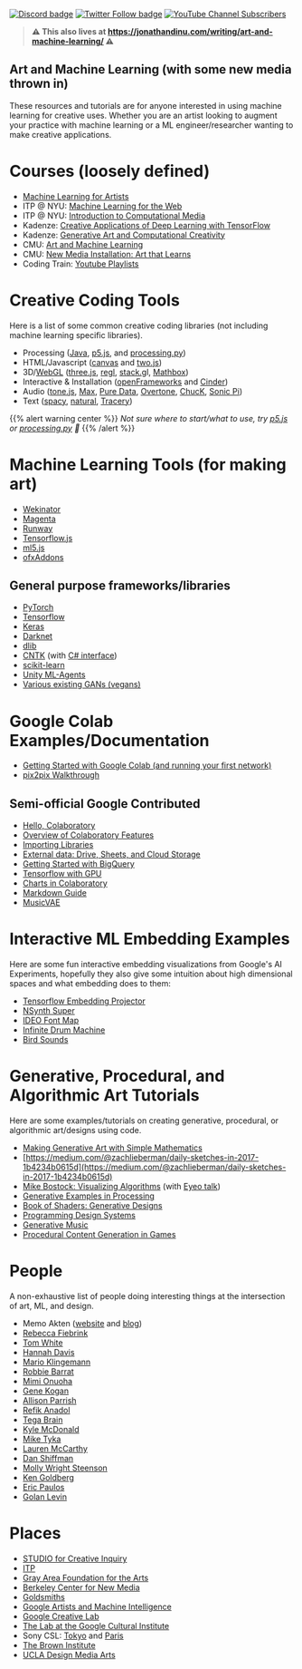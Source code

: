 [![Discord badge](https://img.shields.io/discord/830547562385113149?style=flat-square&color=%235865F2)](https://discord.gg/nbyZ6EpUum)
[![Twitter Follow badge](https://img.shields.io/badge/twitter-@jonathandinu-1da1f2?style=flat-square&logo=twitter)](https://twitter.com/jonathandinu)
[![YouTube Channel Subscribers](https://img.shields.io/badge/youtube-subscribe-FF0000?logo=youtube&style=flat-square)](https://www.youtube.com/channel/UCi0Hd3U6xb4V0ApUhAIfu9Q)

> __⚠️ This also lives at https://jonathandinu.com/writing/art-and-machine-learning/ ⚠️__

## Art and Machine Learning (with some new media thrown in)

These resources and tutorials are for anyone interested in using machine learning for creative uses. Whether you are an artist looking to augment your practice with machine learning or a ML engineer/researcher wanting to make creative applications.

# Courses (loosely defined)

* [Machine Learning for Artists](https://ml4a.github.io/classes/)
* ITP @ NYU: [Machine Learning for the Web](https://github.com/yining1023/machine-learning-for-the-web)
* ITP @ NYU: [Introduction to Computational Media](https://github.com/ITPNYU/ICM-2018)
* Kadenze: [Creative Applications of Deep Learning with TensorFlow](https://www.kadenze.com/programs/creative-applications-of-deep-learning-with-tensorflow)
* Kadenze: [Generative Art and Computational Creativity](https://www.kadenze.com/programs/generative-art-and-computational-creativity)
* CMU: [Art and Machine Learning](https://sites.google.com/site/artml2018/lectures)
* CMU: [New Media Installation: Art that Learns](https://artthatlearns.wordpress.com/syllabus/)
* Coding Train: [Youtube Playlists](https://www.youtube.com/user/shiffman/playlists?shelf_id=16&sort=dd&view=50)


# Creative Coding Tools

Here is a list of some common creative coding libraries (not including machine learning specific libraries).

- Processing ([Java](https://processing.org/), [p5.js](https://p5js.org/), and [processing.py](http://py.processing.org/))
- HTML/Javascript ([canvas](https://developer.mozilla.org/en-US/docs/Web/API/Canvas_API/Tutorial) and [two.js](https://two.js.org/))
- 3D/[WebGL](https://github.com/sjfricke/awesome-webgl) ([three.js](https://threejs.org/), [regl](http://regl.party/), [stack.g](http://stack.gl/)l, [Mathbox](https://github.com/unconed/mathbox))
- Interactive & Installation ([openFrameworks](http://openframeworks.cc/) and [Cinder](https://libcinder.org/))
- Audio ([tone.js](https://tonejs.github.io/), [Max](https://cycling74.com/products/max/), [Pure Data](https://puredata.info/), [Overtone](https://overtone.github.io/), [ChucK](http://chuck.cs.princeton.edu/), [Sonic Pi](https://sonic-pi.net/))
- Text ([spacy](https://spacy.io/), [natural](https://github.com/NaturalNode/natural), [Tracery](http://tracery.io/))

{{% alert warning center %}}
*Not sure where to start/what to use, try [p5.js](https://p5js.org/) or [processing.py](http://py.processing.org/) 🙌*
{{% /alert %}}

# Machine Learning Tools (for making art)

* [Wekinator](http://www.wekinator.org/)
* [Magenta](https://magenta.tensorflow.org/)
* [Runway](https://runwayapp.ai/)
* [Tensorflow.js](https://js.tensorflow.org/)
* [ml5.js](https://ml5js.org/)
* [ofxAddons](http://ofxaddons.com/categories/14-machine-learning)

## General purpose frameworks/libraries

* [PyTorch](https://pytorch.org/)
* [Tensorflow](https://www.tensorflow.org/)
* [Keras](https://keras.io/)
* [Darknet](https://pjreddie.com/darknet/)
* [dlib](http://dlib.net/)
* [CNTK](https://www.microsoft.com/en-us/cognitive-toolkit/) (with [C# interface](https://docs.microsoft.com/en-us/cognitive-toolkit/using-cntk-with-csharp))
* [scikit-learn](https://scikit-learn.org/stable/)
* [Unity ML-Agents](https://unity3d.com/machine-learning)
* [Various existing GANs (vegans)](https://github.com/unit8co/vegans)

# Google Colab Examples/Documentation

- [Getting Started with Google Colab (and running your first network)](https://colab.research.google.com/drive/1TzaPS3jvRadN-URLbQ9nD1ZNoZktfNRy)
- [pix2pix Walkthrough](https://drive.google.com/file/d/16UoYX16K_cuXjEdd29zm1ZEMwEE4OSPI/view?usp=sharing)

## Semi-official Google Contributed

- [Hello, Colaboratory](https://colab.research.google.com/notebooks/welcome.ipynb)
- [Overview of Colaboratory Features](https://colab.research.google.com/notebooks/basic_features_overview.ipynb)
- [Importing Libraries](https://colab.research.google.com/notebooks/snippets/importing_libraries.ipynb)
- [External data: Drive, Sheets, and Cloud Storage](https://colab.research.google.com/notebooks/io.ipynb)
- [Getting Started with BigQuery](https://colab.research.google.com/notebooks/bigquery.ipynb)
- [Tensorflow with GPU](https://colab.research.google.com/notebooks/gpu.ipynb)
- [Charts in Colaboratory](https://colab.research.google.com/notebooks/charts.ipynb)
- [Markdown Guide](https://colab.research.google.com/notebooks/markdown_guide.ipynb)
- [MusicVAE](https://colab.research.google.com/notebooks/magenta/music_vae/music_vae.ipynb)

# Interactive ML Embedding Examples

Here are some fun interactive embedding visualizations from Google's AI Experiments, hopefully they also give some intuition about high dimensional spaces and what embedding does to them:

- [Tensorflow Embedding Projector](http://projector.tensorflow.org/)
- [NSynth Super](https://nsynthsuper.withgoogle.com/)
- [IDEO Font Map](http://fontmap.ideo.com/)
- [Infinite Drum Machine](https://experiments.withgoogle.com/ai/drum-machine/view/)
- [Bird Sounds](https://experiments.withgoogle.com/ai/bird-sounds/view/)

# Generative, Procedural, and Algorithmic Art Tutorials

Here are some examples/tutorials on creating generative, procedural, or algorithmic art/designs using code.

- [Making Generative Art with Simple Mathematics](http://www.hailpixel.com/articles/generative-art-simple-mathematics)
- [https://medium.com/@zachlieberman/daily-sketches-in-2017-1b4234b0615d](https://medium.com/@zachlieberman/daily-sketches-in-2017-1b4234b0615d)
- [Mike Bostock: Visualizing Algorithms](https://bost.ocks.org/mike/algorithms/) (with [Eyeo talk](https://vimeo.com/112319901))
- [Generative Examples in Processing](https://github.com/digitalcoleman/generativeExamples)
- [Book of Shaders: Generative Designs](https://thebookofshaders.com/10/)
- [Programming Design Systems](https://programmingdesignsystems.com/)
- [Generative Music](https://teropa.info/loop/#/title)
- [Procedural Content Generation in Games](http://pcgbook.com/)

# People

A non-exhaustive list of people doing interesting things at the intersection of art, ML, and design.

* Memo Akten ([website](http://www.memo.tv/works/) and [blog](https://medium.com/@memoakten))
* [Rebecca Fiebrink](https://www.doc.gold.ac.uk/~mas01rf/homepage/)
* [Tom White](https://drib.net/)
* [Hannah Davis](http://www.hannahishere.com/)
* [Mario Klingemann](http://quasimondo.com/)
* [Robbie Barrat](https://robbiebarrat.github.io/)
* [Mimi Onuoha](http://mimionuoha.com/)
* [Gene Kogan](http://genekogan.com/)
* [Allison Parrish](https://www.decontextualize.com/)
* [Refik Anadol](http://refikanadol.com/)
* [Tega Brain](http://tegabrain.com/)
* [Kyle McDonald](http://kylemcdonald.net/)
* [Mike Tyka](http://www.miketyka.com/)
* [Lauren McCarthy](http://lauren-mccarthy.com/)
* [Dan Shiffman](https://shiffman.net/)
* [Molly Wright Steenson](http://www.girlwonder.com/)
* [Ken Goldberg](https://goldberg.berkeley.edu/)
* [Eric Paulos](http://www.paulos.net/index.html)
* [Golan Levin](http://www.flong.com/)


# Places

* [STUDIO for Creative Inquiry](http://studioforcreativeinquiry.org/)
* [ITP](https://tisch.nyu.edu/itp)
* [Gray Area Foundation for the Arts](https://grayarea.org/)
* [Berkeley Center for New Media](http://bcnm.berkeley.edu/)
* [Goldsmiths](https://www.gold.ac.uk/computing/)
* [Google Artists and Machine Intelligence](https://ami.withgoogle.com/)
* [Google Creative Lab](https://www.creativelab5.com/)
* [The Lab at the Google Cultural Institute](https://www.google.com/culturalinstitute/thelab/)
* Sony CSL: [Tokyo](https://www.sonycsl.co.jp/) and [Paris](https://csl.sony.fr/)
* [The Brown Institute](https://brown.columbia.edu/)
* [UCLA Design Media Arts](http://dma.ucla.edu/)
